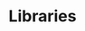 ---
widget: pages
headless: true
weight: 20

title: Libraries
subtitle:

content:
  count: 0
  filters:
    author: ''
    category: ''
    exclude_featured: false
    publication_type: ''
    tag: ''
  offset: 0
  order: desc
  page_type: software_libs
design:
  view: 2
  columns: '1'
  css_class: universal-wrapper
---